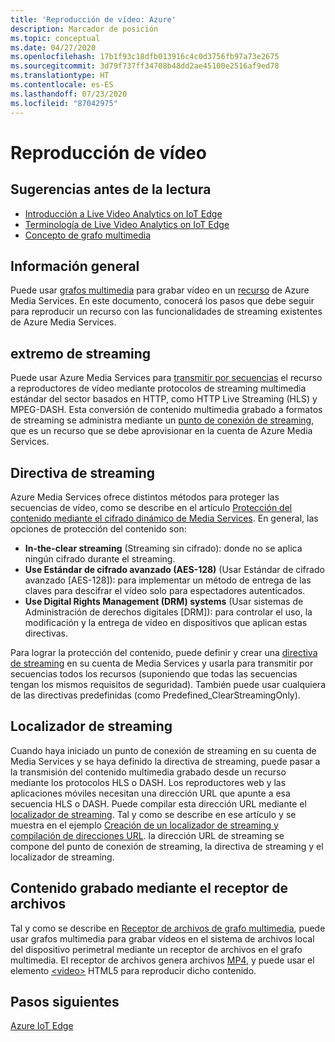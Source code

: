 ```yaml
---
title: 'Reproducción de vídeo: Azure'
description: Marcador de posición
ms.topic: conceptual
ms.date: 04/27/2020
ms.openlocfilehash: 17b1f93c18dfb013916c4c0d3756fb97a73e2675
ms.sourcegitcommit: 3d79f737ff34708b48dd2ae45100e2516af9ed78
ms.translationtype: HT
ms.contentlocale: es-ES
ms.lasthandoff: 07/23/2020
ms.locfileid: "87042975"
---
```

# <a name="video-playback"></a>Reproducción de vídeo 

## <a name="suggested-pre-reading"></a>Sugerencias antes de la lectura 

* [Introducción a Live Video Analytics on IoT Edge](overview.md)
* [Terminología de Live Video Analytics on IoT Edge](terminology.md)
* [Concepto de grafo multimedia](media-graph-concept.md)

## <a name="overview"></a>Información general  

Puede usar [grafos multimedia](media-graph-concept.md) para grabar vídeo en un [recurso](terminology.md#asset) de Azure Media Services. En este documento, conocerá los pasos que debe seguir para reproducir un recurso con las funcionalidades de streaming existentes de Azure Media Services.

## <a name="streaming-endpoint"></a>extremo de streaming 

Puede usar Azure Media Services para [transmitir por secuencias](terminology.md#streaming) el recurso a reproductores de vídeo mediante protocolos de streaming multimedia estándar del sector basados en HTTP, como HTTP Live Streaming (HLS) y MPEG-DASH. Esta conversión de contenido multimedia grabado a formatos de streaming se administra mediante un [punto de conexión de streaming](../latest/streaming-endpoint-concept.md), que es un recurso que se debe aprovisionar en la cuenta de Azure Media Services.

## <a name="streaming-policy"></a>Directiva de streaming 

Azure Media Services ofrece distintos métodos para proteger las secuencias de vídeo, como se describe en el artículo [Protección del contenido mediante el cifrado dinámico de Media Services](../latest/content-protection-overview.md). En general, las opciones de protección del contenido son:

* **In-the-clear streaming** (Streaming sin cifrado): donde no se aplica ningún cifrado durante el streaming.
* **Use Estándar de cifrado avanzado (AES-128)** (Usar Estándar de cifrado avanzado [AES-128]): para implementar un método de entrega de las claves para descifrar el vídeo solo para espectadores autenticados.
* **Use Digital Rights Management (DRM) systems** (Usar sistemas de Administración de derechos digitales [DRM]): para controlar el uso, la modificación y la entrega de vídeo en dispositivos que aplican estas directivas.

Para lograr la protección del contenido, puede definir y crear una [directiva de streaming](../latest/streaming-policy-concept.md) en su cuenta de Media Services y usarla para transmitir por secuencias todos los recursos (suponiendo que todas las secuencias tengan los mismos requisitos de seguridad). También puede usar cualquiera de las directivas predefinidas (como Predefined_ClearStreamingOnly).

## <a name="streaming-locator"></a>Localizador de streaming  

Cuando haya iniciado un punto de conexión de streaming en su cuenta de Media Services y se haya definido la directiva de streaming, puede pasar a la transmisión del contenido multimedia grabado desde un recurso mediante los protocolos HLS o DASH. Los reproductores web y las aplicaciones móviles necesitan una dirección URL que apunte a esa secuencia HLS o DASH. Puede compilar esta dirección URL mediante el [localizador de streaming](../latest/streaming-locators-concept.md). Tal y como se describe en ese artículo y se muestra en el ejemplo [Creación de un localizador de streaming y compilación de direcciones URL](../latest/create-streaming-locator-build-url.md). la dirección URL de streaming se compone del punto de conexión de streaming, la directiva de streaming y el localizador de streaming.

## <a name="content-recorded-using-file-sink"></a>Contenido grabado mediante el receptor de archivos  

Tal y como se describe en [Receptor de archivos de grafo multimedia](media-graph-concept.md#file-sink), puede usar grafos multimedia para grabar vídeos en el sistema de archivos local del dispositivo perimetral mediante un receptor de archivos en el grafo multimedia. El receptor de archivos genera archivos [MP4](https://developer.mozilla.org/docs/Web/Media/Formats/Containers#MP4), y puede usar el elemento [&lt;video&gt;](https://developer.mozilla.org/docs/Web/HTML/Element/video) HTML5 para reproducir dicho contenido. 

## <a name="next-steps"></a>Pasos siguientes

[Azure IoT Edge](../../iot-edge/index.yml)
<!--
## Next steps

[Playback recording](playback-recording-how-to.md)
-->
